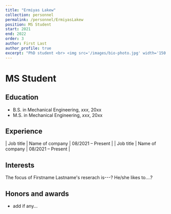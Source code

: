 ```yaml
---
title: "Ermiyas Lakew"
collection: personnel
permalink: /personnel/ErmiyasLakew
position: MS Student
start: 2021
end: 2022
order: 3
author: First Last
author_profile: true
excerpt: "PhD student <br> <img src='/images/bio-photo.jpg' width='150' height='auto'>"
---
```

# MS Student

## Education
* B.S. in Mechanical Engineering, *xxx*, 20xx
* M.S. in Mechanical Engineering, *xxx*, 20xx

## Experience

| Job title          | Name of company     | 08/2021 – Present |
| Job title          | Name of company     | 08/2021 – Present |

## Interests
The focus of Firstname Lastname's reserach is---? He/she likes to....?

## Honors and awards
* add if any...